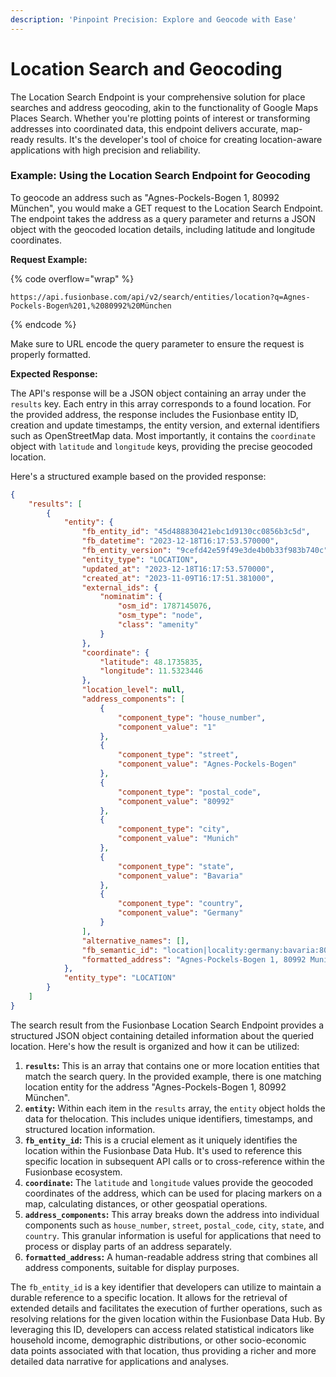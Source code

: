 ```yaml
---
description: 'Pinpoint Precision: Explore and Geocode with Ease'
---
```


# Location Search and Geocoding

The Location Search Endpoint is your comprehensive solution for place searches and address geocoding, akin to the functionality of Google Maps Places Search. Whether you're plotting points of interest or transforming addresses into coordinated data, this endpoint delivers accurate, map-ready results. It's the developer's tool of choice for creating location-aware applications with high precision and reliability.

### Example: Using the Location Search Endpoint for Geocoding

To geocode an address such as "Agnes-Pockels-Bogen 1, 80992 München", you would make a GET request to the Location Search Endpoint. The endpoint takes the address as a query parameter and returns a JSON object with the geocoded location details, including latitude and longitude coordinates.

**Request Example:**

{% code overflow="wrap" %}
```url
https://api.fusionbase.com/api/v2/search/entities/location?q=Agnes-Pockels-Bogen%201,%2080992%20München
```
{% endcode %}

Make sure to URL encode the query parameter to ensure the request is properly formatted.

**Expected Response:**

The API's response will be a JSON object containing an array under the `results` key. Each entry in this array corresponds to a found location. For the provided address, the response includes the Fusionbase entity ID, creation and update timestamps, the entity version, and external identifiers such as OpenStreetMap data. Most importantly, it contains the `coordinate` object with `latitude` and `longitude` keys, providing the precise geocoded location.

Here's a structured example based on the provided response:

```json
{
    "results": [
        {
            "entity": {
                "fb_entity_id": "45d488830421ebc1d9130cc0856b3c5d",
                "fb_datetime": "2023-12-18T16:17:53.570000",
                "fb_entity_version": "9cefd42e59f49e3de4b0b33f983b740c",
                "entity_type": "LOCATION",
                "updated_at": "2023-12-18T16:17:53.570000",
                "created_at": "2023-11-09T16:17:51.381000",
                "external_ids": {
                    "nominatim": {
                        "osm_id": 1787145076,
                        "osm_type": "node",
                        "class": "amenity"
                    }
                },
                "coordinate": {
                    "latitude": 48.1735835,
                    "longitude": 11.5323446
                },
                "location_level": null,
                "address_components": [
                    {
                        "component_type": "house_number",
                        "component_value": "1"
                    },
                    {
                        "component_type": "street",
                        "component_value": "Agnes-Pockels-Bogen"
                    },
                    {
                        "component_type": "postal_code",
                        "component_value": "80992"
                    },
                    {
                        "component_type": "city",
                        "component_value": "Munich"
                    },
                    {
                        "component_type": "state",
                        "component_value": "Bavaria"
                    },
                    {
                        "component_type": "country",
                        "component_value": "Germany"
                    }
                ],
                "alternative_names": [],
                "fb_semantic_id": "location|locality:germany:bavaria:80992:munich:agnes-pockels-bogen:1",
                "formatted_address": "Agnes-Pockels-Bogen 1, 80992 Munich, Germany"
            },
            "entity_type": "LOCATION"
        }
    ]
}
```

The search result from the Fusionbase Location Search Endpoint provides a structured JSON object containing detailed information about the queried location. Here's how the result is organized and how it can be utilized:

1. **`results`:** This is an array that contains one or more location entities that match the search query. In the provided example, there is one matching location entity for the address "Agnes-Pockels-Bogen 1, 80992 München".
2. **`entity`:** Within each item in the `results` array, the `entity` object holds the data for thelocation. This includes unique identifiers, timestamps, and structured location information.
3. **`fb_entity_id`:** This is a crucial element as it uniquely identifies the location within the Fusionbase Data Hub. It's used to reference this specific location in subsequent API calls or to cross-reference within the Fusionbase ecosystem.
4. **`coordinate`:** The `latitude` and `longitude` values provide the geocoded coordinates of the address, which can be used for placing markers on a map, calculating distances, or other geospatial operations.
5. **`address_components`:** This array breaks down the address into individual components such as `house_number`, `street`, `postal_code`, `city`, `state`, and `country`. This granular information is useful for applications that need to process or display parts of an address separately.
6. **`formatted_address`:** A human-readable address string that combines all address components, suitable for display purposes.

The `fb_entity_id` is a key identifier that developers can utilize to maintain a durable reference to a specific location. It allows for the retrieval of extended details and facilitates the execution of further operations, such as resolving relations for the given location within the Fusionbase Data Hub. By leveraging this ID, developers can access related statistical indicators like household income, demographic distributions, or other socio-economic data points associated with that location, thus providing a richer and more detailed data narrative for applications and analyses.

